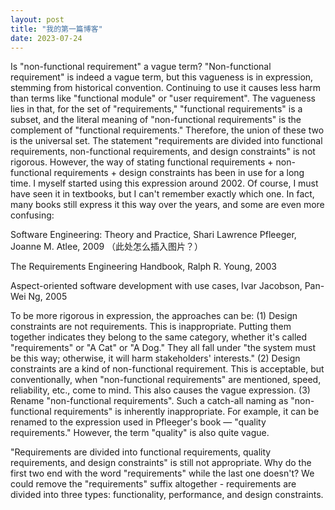 ```yaml
---
layout: post
title: "我的第一篇博客"
date: 2023-07-24
---
```

Is "non-functional requirement" a vague term?
"Non-functional requirement" is indeed a vague term, but this vagueness is in expression, stemming from historical convention. Continuing to use it causes less harm than terms like "functional module" or "user requirement".
The vagueness lies in that, for the set of "requirements," "functional requirements" is a subset, and the literal meaning of "non-functional requirements" is the complement of "functional requirements." Therefore, the union of these two is the universal set. The statement "requirements are divided into functional requirements, non-functional requirements, and design constraints" is not rigorous.
However, the way of stating functional requirements + non-functional requirements + design constraints has been in use for a long time. I myself started using this expression around 2002. Of course, I must have seen it in textbooks, but I can't remember exactly which one. In fact, many books still express it this way over the years, and some are even more confusing: 
 
Software Engineering: Theory and Practice, Shari Lawrence Pfleeger, Joanne M. Atlee, 2009
（此处怎么插入图片？）
 
The Requirements Engineering Handbook, Ralph R. Young, 2003

 
Aspect-oriented software development with use cases, Ivar Jacobson, Pan-Wei Ng, 2005

To be more rigorous in expression, the approaches can be:
(1) Design constraints are not requirements. This is inappropriate. Putting them together indicates they belong to the same category, whether it's called "requirements" or "A Cat" or "A Dog." They all fall under "the system must be this way; otherwise, it will harm stakeholders' interests."
(2) Design constraints are a kind of non-functional requirement. This is acceptable, but conventionally, when "non-functional requirements" are mentioned, speed, reliability, etc., come to mind. This also causes the vague expression.
(3) Rename "non-functional requirements". Such a catch-all naming as "non-functional requirements" is inherently inappropriate. For example, it can be renamed to the expression used in Pfleeger's book  — "quality requirements." However, the term "quality" is also quite vague.

"Requirements are divided into functional requirements, quality requirements, and design constraints" is still not appropriate. Why do the first two end with the word "requirements" while the last one doesn't? We could remove the "requirements" suffix altogether - requirements are divided into three types: functionality, performance, and design constraints.

